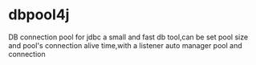 # dbpool4j
DB connection pool for jdbc
a small and fast db tool,can be set pool size and pool's connection alive time,with a listener auto manager pool and connection
